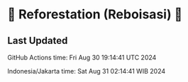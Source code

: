 
# 🌳 Reforestation (Reboisasi) 🌲

## Last Updated

GitHub Actions time: Fri Aug 30 19:14:41 UTC 2024

Indonesia/Jakarta time: Sat Aug 31 02:14:41 WIB 2024
